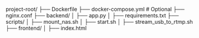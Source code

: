 project-root/
├── Dockerfile
├── docker-compose.yml  # Optional
├── nginx.conf
├── backend/
│   ├── app.py
│   ├── requirements.txt
├── scripts/
│   ├── mount_nas.sh
│   ├── start.sh
│   ├── stream_usb_to_rtmp.sh
├── frontend/
│   ├── index.html